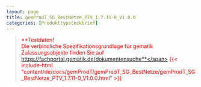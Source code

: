 ```yaml
---
layout: page
title: gemProdT_SG_BestNetze_PTV_1.7.11-0_V1.0.0
categories: [Produkttypsteckbrief]
---
```

> <span style="color:red">**Testdaten!<br>Die verbindliche Spezifikationsgrundlage für gematik Zulassungsobjekte finden Sie auf https://fachportal.gematik.de/dokumentensuche**</span>
{{< include-html "content/de/docs/gemProdT/gemProdT_SG_BestNetze/gemProdT_SG_BestNetze_PTV_1.7.11-0_V1.0.0.html" >}}
